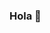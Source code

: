 ### Hola 👋
<!--
Aquí puedes ver un resumen de mis habilidades:<br/>
[![Summary](https://cr-ss-service.azurewebsites.net/api/ScreenShot?widget=summary&username=soluciones2000 "Resumen")](https://cr-ss-service.azurewebsites.net/api/ScreenShot?widget=summary&username=soluciones2000 "Resumen")
<br/>
Esta es mi experiencia laboral:<br/>
[![Experiencia](https://cr-ss-service.azurewebsites.net/api/ScreenShot?widget=work-experience&username=soluciones2000 "Experiencia")](https://cr-ss-service.azurewebsites.net/api/ScreenShot?widget=work-experience&username=soluciones2000 "Experiencia")
<br/>
Este es mi proyecto más reciente:<br/>
[![Portafolio](https://cr-ss-service.azurewebsites.net/api/ScreenShot?widget=portfolio&username=soluciones2000 "Portafolio")](https://cr-ss-service.azurewebsites.net/api/ScreenShot?widget=portfolio&username=soluciones2000 "Portafolio")
-->
<!--
**soluciones2000/soluciones2000** is a ✨ _special_ ✨ repository because its `README.md` (this file) appears on your GitHub profile.

Here are some ideas to get you started:

- 🔭 I’m currently working on ...
- 🌱 I’m currently learning ...
- 👯 I’m looking to collaborate on ...
- 🤔 I’m looking for help with ...
- 💬 Ask me about ...
- 📫 How to reach me: ...
- 😄 Pronouns: ...
- ⚡ Fun fact: ...
-->
